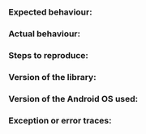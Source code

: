 ### Expected behaviour:

### Actual behaviour:

### Steps to reproduce:

### Version of the library:

### Version of the Android OS used:

### Exception or error traces:
